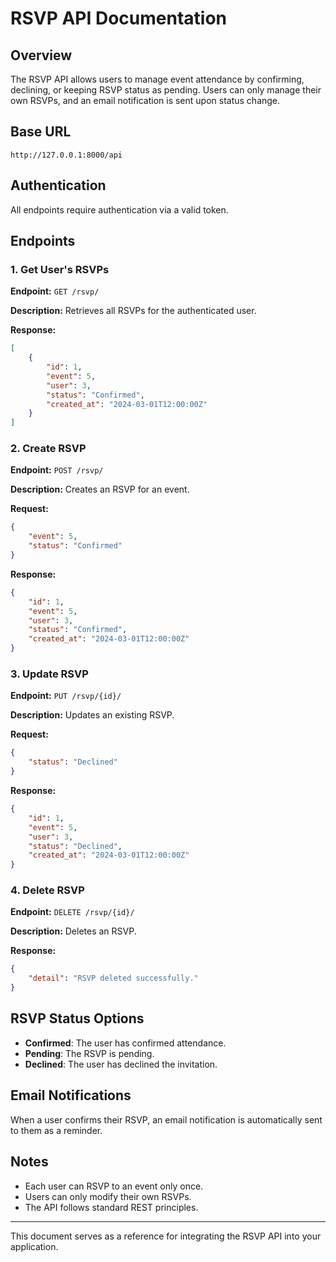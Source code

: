 # RSVP API Documentation

## Overview
The RSVP API allows users to manage event attendance by confirming, declining, or keeping RSVP status as pending. Users can only manage their own RSVPs, and an email notification is sent upon status change.


## Base URL
```
http://127.0.0.1:8000/api
```

## Authentication
All endpoints require authentication via a valid token.

## Endpoints

### 1. Get User's RSVPs
**Endpoint:** `GET /rsvp/`

**Description:** Retrieves all RSVPs for the authenticated user.

**Response:**
```json
[
    {
        "id": 1,
        "event": 5,
        "user": 3,
        "status": "Confirmed",
        "created_at": "2024-03-01T12:00:00Z"
    }
]
```

### 2. Create RSVP
**Endpoint:** `POST /rsvp/`

**Description:** Creates an RSVP for an event.

**Request:**
```json
{
    "event": 5,
    "status": "Confirmed"
}
```

**Response:**
```json
{
    "id": 1,
    "event": 5,
    "user": 3,
    "status": "Confirmed",
    "created_at": "2024-03-01T12:00:00Z"
}
```

### 3. Update RSVP
**Endpoint:** `PUT /rsvp/{id}/`

**Description:** Updates an existing RSVP.

**Request:**
```json
{
    "status": "Declined"
}
```

**Response:**
```json
{
    "id": 1,
    "event": 5,
    "user": 3,
    "status": "Declined",
    "created_at": "2024-03-01T12:00:00Z"
}
```

### 4. Delete RSVP
**Endpoint:** `DELETE /rsvp/{id}/`

**Description:** Deletes an RSVP.

**Response:**
```json
{
    "detail": "RSVP deleted successfully."
}
```

## RSVP Status Options
- **Confirmed**: The user has confirmed attendance.
- **Pending**: The RSVP is pending.
- **Declined**: The user has declined the invitation.

## Email Notifications
When a user confirms their RSVP, an email notification is automatically sent to them as a reminder.

## Notes
- Each user can RSVP to an event only once.
- Users can only modify their own RSVPs.
- The API follows standard REST principles.

---
This document serves as a reference for integrating the RSVP API into your application.